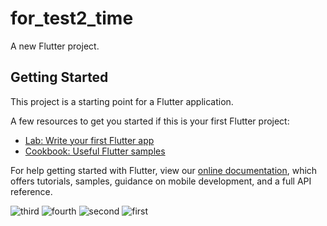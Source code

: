 # for_test2_time

A new Flutter project.

## Getting Started

This project is a starting point for a Flutter application.

A few resources to get you started if this is your first Flutter project:

- [Lab: Write your first Flutter app](https://flutter.dev/docs/get-started/codelab)
- [Cookbook: Useful Flutter samples](https://flutter.dev/docs/cookbook)

For help getting started with Flutter, view our
[online documentation](https://flutter.dev/docs), which offers tutorials,
samples, guidance on mobile development, and a full API reference.

![third](https://user-images.githubusercontent.com/75329130/125331301-7b45e880-e350-11eb-840a-0ba38022a0df.jpg)
![fourth](https://user-images.githubusercontent.com/75329130/125331300-7b45e880-e350-11eb-877d-6f74e54be6e8.jpg)
![second](https://user-images.githubusercontent.com/75329130/125331293-797c2500-e350-11eb-8a5c-1c71c6a398dd.jpg)
![first](https://user-images.githubusercontent.com/75329130/125331299-7aad5200-e350-11eb-85e3-cec2cc968a61.jpg)
